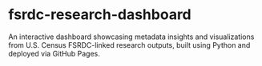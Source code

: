 # fsrdc-research-dashboard
An interactive dashboard showcasing metadata insights and visualizations from U.S. Census FSRDC-linked research outputs, built using Python and deployed via GitHub Pages.
